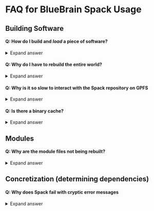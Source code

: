 # FAQ for BlueBrain Spack Usage

## Building Software

#### Q: How do I build and *load* a piece of software?

<details>
  <summary>Expand answer</summary>

  We'll install `MG(1)`, a standard editor.

  Make sure you're setup as per
  [the instructions linked on the README](https://github.com/BlueBrain/spack),
  then install the editor via

      $ spack install mg

  One can then run `mg` with

      $ spack load mg
      $ mg foo.txt

</details>

#### Q: Why do I have to rebuild the entire world?

<details>
  <summary>Expand answer</summary>

  If you are on the BlueBrain5, you shouldn't need to.

  As [described here](setup_bb5.md),
  one can use the system packages available with appropriate configuration
  options.
  If those instructions don't help, please use the [#spack](https://bluebrainproject.slack.com/archives/C023KQ47GHL)
  channel on Slack.
</details>

#### Q: Why is it so slow to interact with the Spack repository on GPFS

<details>
  <summary>Expand answer</summary>

  Make sure the `spack` repo is checked out in a subdirectory of `$HOME`.
  The `spack` repository is quite large, and when it is checked out under a
  `/gpfs/bbp.cscs.ch/project/*` directory, performance can be 10x slower
  than on the SSD provided storage of `$HOME`.
</details>

#### Q: Is there a binary cache?

<details>
  <summary>Expand answer</summary>

  No.
  Possibilities are being explored to provide a binary cache configuration
  for our desktops.
</details>

## Modules

#### Q: Why are the module files not being rebuilt?

<details>
  <summary>Expand answer</summary>

  The `spack module tcl refresh` command respects a blacklist that can be
  found via:

      $ spack config blame modules

  This blacklist is overruled by a corresponding whitelist.
  If your software is not listed in the latter, no modules will be
  generated for it.

  Use

      $ spack config add modules:tcl:whitelist:my_package
      $ spack module tcl refresh my_package

  To produce an up-to-date module for `my_package` (adjust as needed).
</details>

## Concretization (determining dependencies)

#### Q: Why does Spack fail with cryptic error messages

<details>
  <summary>Expand answer</summary>

  When determining what to build (to concretize a spec in "Spack lingo"),
  sometimes Spack will not be able to satisfy the requirements of all
  software needing to be built.
  It may then display a somewhat cryptic error message:

      ❯ spack spec -I py-morphology-repair-workflow\^py-pandas@1.3:
      Input spec
      --------------------------------
       -   py-morphology-repair-workflow
       -       ^py-pandas@1.3:

      Concretized
      --------------------------------
      ==> Error: py-morphology-repair-workflow ^py-pandas@1.3: is unsatisfiable, errors are:
        no version satisfies the given constraints

          To see full clingo unsat cores, re-run with `spack --show-cores=full`
          For full, subset-minimal unsat cores, re-run with `spack --show-cores=minimized
          Warning: This may take (up to) hours for some specs

  By running the recommendation, one may produce more cryptic output:

      ❯ spack --show-cores=full spec -I py-morphology-repair-workflow\^py-pandas@1.3:
      Input spec
      --------------------------------
       -   py-morphology-repair-workflow
       -       ^py-pandas@1.3:

      Concretized
      --------------------------------
      ==> Error: py-morphology-repair-workflow ^py-pandas@1.3: is unsatisfiable, conflicts are:
        condition(5258)
        condition(5275)
        condition(5281)
        dependency_condition(5258,"py-morph-validator","py-pandas")
        dependency_condition(5275,"py-morphology-repair-workflow","py-morph-validator")
        dependency_condition(5281,"py-morphology-repair-workflow","py-pandas")
        dependency_type(5258,"build")
        dependency_type(5275,"run")
        dependency_type(5281,"run")
        imposed_constraint(5258,"version_satisfies","py-pandas","0.25:1.2.99")
        no version satisfies the given constraints
        root("py-morphology-repair-workflow")
        version_satisfies("py-pandas","1.3:")

          For full, subset-minimal unsat cores, re-run with `spack --show-cores=minimized
          Warning: This may take (up to) hours for some specs

  By analyzing the output, it can be seen that
  `py-morphology-repair-workflow` depends on `py-morph-validator`,
  which in turn depends on `py-pandas` between versions `0.25` and
  `1.2.99` (using the numerical references together with the package names
  / versions).
  This in turn conflicts with the user requirement of a `py-pandas` newer
  than `1.3`.
  Removing said user requirement will make the software install.
  In other instances, loosening dependency requirements in packages may be
  the appropriate solution.
</details>
